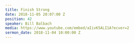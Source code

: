 ```yaml
---
title: Finish Strong
date: 2018-11-05 20:07:00 Z
position: 42
speaker: Bill Balbach
media: https://www.youtube.com/embed/aIivK5ALI1A?ecver=2
sermon_date: 2018-11-04 10:00:00 Z
---
```


